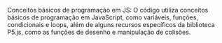 Conceitos básicos de programação em JS: O código utiliza conceitos básicos de programação em JavaScript, como variáveis, funções, condicionais e loops, além de alguns recursos específicos da biblioteca P5.js, como as funções de desenho e manipulação de colisões.
